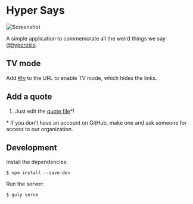 # Hyper Says

![Screenshot](https://raw.githubusercontent.com/hyperoslo/hyper-says/master/screenshot.jpg)

A simple application to commemorate all the weird things we say
[@hyperoslo][hyper].

## TV mode

Add [#tv][tv mode] to the URL to enable TV mode, which hides the links.

## Add a quote

1. Just edit the [quote file][quote file]*!

\* If you don't have an account on GitHub, make one and ask someone for
   access to our organization.

## Development

Install the dependencies:

`$ npm install --save-dev`

Run the server:

`$ gulp serve`

[hyper]: http://hyper.no
[quote file]: https://github.com/hyperoslo/hyper-says/edit/master/public/quotes.js
[tv mode]: http://hypersays.com/#TV
